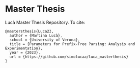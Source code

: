 # Master Thesis
Lucà Master Thesis Repository. To cite:

```
@mastersthesis{Luca23,
  author = {Martina Lucà},
  school = {University of Verona},
  title = {Parameters for Prefix-Free Parsing: Analysis and Experimentation},
  year = {2023},
  url = {https://github.com/simolucaa/luca_masterthesis}
}
```
